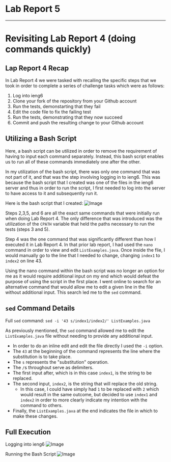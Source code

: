 # Lab Report 5
---
# Revisiting Lab Report 4 (doing commands quickly)

## Lap Report 4 Recap
In Lab Report 4 we were tasked with recalling the specific steps that we took in order to complete a series of challenge tasks which were as follows:

1. Log into ieng6
2. Clone your fork of the repository from your Github account
3. Run the tests, demonstarting that they fail
4. Edit the code file to fix the failing test
5. Run the tests, demonstrating that they now succeed
6. Commit and push the resulting change to your Github account 

## Utilizing a Bash Script
Here, a bash script can be utilized in order to remove the requirement of having to input each command separately. Instead, this bash script enables us to run all of these commands immediately one after the other.

In my utilization of the bash script, there was only one command that was not part of it, and that was the step involving logging in to ieng6. This was because the bash script that I created was one of the files in the ieng6 server and thus in order to run the script, I first needed to log into the server to have access to it and subsequently run it.

Here is the bash script that I created:
![Image](ENTER_LINK_HERE)

Steps 2,3,5, and 6 are all the exact same commands that were initially run when doing Lab Report 4. The only difference that was introduced was the utilization of the `CPATH` variable that held the paths necessary to run the tests (steps 3 and 5).

Step 4 was the one command that was significantly different than how I executed it in Lab Report 4. In that prior lab report, I had used the `nano` command in order to view and edit `ListExamples.java`. Once inside the flie, I would manually go to the line that I needed to change, changing `index1` to `index2` on line 43.

Using the nano command within the bash script was no longer an option for me as it would require additional input on my end which would defeat the purpose of using the script in the first place. I went online to search for an alternative command that would allow me to edit a given line in the file without additional input. This search led me to the `sed` command.

## `sed` Command Details
Full `sed` command: `sed -i '43 s/index1/index2/' ListExamples.java`

As previously mentioned, the `sed` command allowed me to edit the `ListExamples.java` file without needing to provide any additional input. 

* In order to do an inline edit and edit the file directly I used the `-i` option. 
* The `43` at the beginning of the command represents the line where the substitution is to take place.
* The `s` represents the "substitution" operation. 
* The `/`s throughout serve as delimiters. 
* The first input after, which is in this case `index1`, is the string to be replaced.
* The second input, `index2`, is the string that will replace the old string. 
  * In this case, I could have simply had `1` to be replaced with `2` which would result in the same outcome, but decided to use `index1` and `index2` in order to more clearly indicate my intention with the command to others. 
* Finally, the `ListExamples.java` at the end indicates the file in which to make these changes.

## Full Execution

Logging into ieng6
![Image](ENTER_LINK_HERE)

Running the Bash Script
![Image](ENTER_LINK_HERE)


